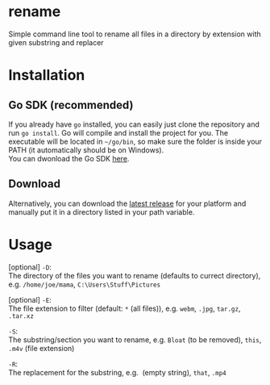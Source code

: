 # rename
Simple command line tool to rename all files in a directory by extension with given substring and replacer

# Installation
## Go SDK (recommended)
If you already have `go` installed, you can easily just clone the repository and run `go install`. Go will compile and install the project for you. The executable will be located in `~/go/bin`, so make sure the folder is inside your PATH (it automatically should be on Windows).  
You can dwonload the Go SDK [here](https://go.dev/dl/).

## Download
Alternatively, you can download the [latest release](https://github.com/Stridsvagn69420/rename/releases) for your platform and manually put it in a directory listed in your path variable.

# Usage
[optional] `-D`:  
The directory of the files you want to rename (defaults to currect directory), e.g. `/home/joe/mama`, `C:\Users\Stuff\Pictures`

[optional] `-E`:  
The file extension to filter (default: `*` (all files)), e.g. `webm`, `.jpg`, `tar.gz`, `.tar.xz`

`-S`:  
The substring/section you want to rename, e.g. `Bloat` (to be removed), `this`, `.m4v` (file extension)

`-R`:  
The replacement for the substring, e.g. `​` (empty string), `that`, `.mp4`
